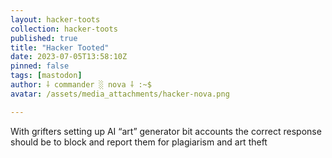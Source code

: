 ```yaml
---
layout: hacker-toots
collection: hacker-toots
published: true
title: "Hacker Tooted"
date: 2023-07-05T13:58:10Z
pinned: false
tags: [mastodon]
author: ⸸ commander ░ nova ⸸ :~$
avatar: /assets/media_attachments/hacker-nova.png

---
```


<p>With grifters setting up AI “art” generator bit accounts the correct response should be to block and report them for plagiarism and art theft</p>


